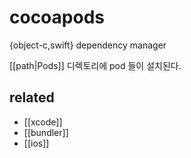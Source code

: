 # cocoapods

{object-c,swift} dependency manager

[[path|Pods]] 디렉토리에 pod 들이 설치된다.

## related
- [[xcode]]
- [[bundler]]
- [[ios]]
